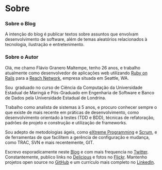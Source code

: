 # Sobre


### Sobre o Blog

A intenção do blog é publicar textos sobre assuntos que envolvam desenvolvimento de software, além de temas aleatórios relacionados à tecnologia, ilustração e entretenimento.

### Sobre o Autor

Olá, me chamo Flávio Granero Maltempe, tenho 26 anos, e trabalho atualmente 
como desenvolvedor de aplicações web utilizando [Ruby on Rails][1] para a [Reach 
Network][2], empresa situada em Seattle, WA.

Sou  graduado no curso de Ciência da Computação da Universidade Estadual de 
Maringá e Pós-Graduado em Engenharia de Software e Banco de Dados pela Universidade 
Estadual de Londrina. 

Trabalho como analista de sistemas à 5 anos, e procuro conhecer sempre o que 
existe de mais recente em práticas de desenvolvimento, como desenvolvimento 
orientado à testes (TDD e BDD), técnicas de refatoração, padrões de projeto 
e construção e utilização de frameworks.

Sou adepto de metodologias ágeis, como [eXtreme Programming][3] e [Scrum][4], 
e de ferramentas de que facilitem a gerência de configuração e mudança, como 
TRAC, SVN e mais recentemente, GIT.

Escrevo esporadicamente neste [Blog][5] e com mais frequencia no [Twitter][6]. 
Constantemente, publico links no [Delicious][7] e fotos no [Flickr][8]. Mantenho projetos open source no [GitHub][9] e um currículo mais completo no [LinkedIn][10]. 



[1]: http://rubyonrails.org/
[2]: http://reachnetwork.com
[3]: http://www.extremeprogramming.org/
[4]: http://pt.wikipedia.org/wiki/Scrum
[5]: http://flaviogranero.com
[6]: http://twitter.com/flaviogranero
[7]: http://delicious.com/maltempe
[8]: http://www.flickr.com/photos/maltempe/
[9]: http://github.com/flaviogranero
[10]: http://http://www.linkedin.com/in/flaviogranero

